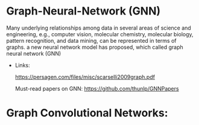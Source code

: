 # Graph-Neural-Network (GNN)
Many underlying relationships among data in several areas of science and engineering, e.g., computer vision, molecular chemistry, molecular biology, pattern recognition, and data mining, can be represented in terms of graphs. a new neural network model has proposed, which called graph neural network (GNN)
- Links:

     https://persagen.com/files/misc/scarselli2009graph.pdf
     
     Must-read papers on GNN:
     https://github.com/thunlp/GNNPapers

# Graph Convolutional Networks:
